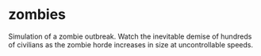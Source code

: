 zombies
=======

Simulation of a zombie outbreak. Watch the inevitable demise of hundreds of civilians as the zombie horde increases in size at uncontrollable speeds.
